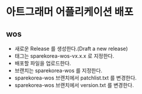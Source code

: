 # 아트그래머 어플리케이션 배포

## wos
- 새로운 Release 를 생성한다.(Draft a new release)
- 태그는 sparekorea-wos-vx.x.x 로 지정한다.
- 배포할 파일을 업로드한다.
- 브랜치는 sparekorea-wos 를 지정한다.
- sparekorea-wos 브랜치에서 patchlist.txt 를 변경한다.
- sparekorea-wos 브랜치에서 version.txt 를 변경한다.
